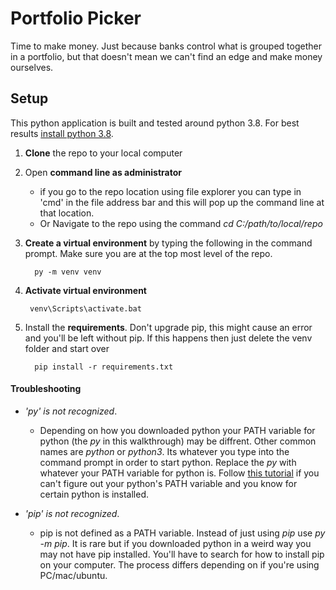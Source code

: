# Portfolio Picker
Time to make money. Just because banks control what is grouped together in a portfolio, but that doesn't mean we can't find an edge and make money ourselves. 

## Setup
This python application is built and tested around python 3.8. 
For best results [install python 3.8](https://www.python.org/downloads/). 

1. **Clone** the repo to your local computer

2. Open **command line as administrator** 
   - if you go to the repo location using file explorer you can type in 'cmd' in the file address bar 
   and this will pop up the command line at that location.
   - Or Navigate to the repo using the command _cd C:/path/to/local/repo_ 
   
3. **Create a virtual environment** by typing the following in the command prompt. Make sure you are at the top most level of the repo.
      
         py -m venv venv
4. **Activate virtual environment**

        venv\Scripts\activate.bat

5. Install the **requirements**. Don't upgrade pip, this might cause an error and you'll be left without pip. If this happens then just delete the venv folder and start over
       
         pip install -r requirements.txt
      

#### Troubleshooting

- *'py' is not recognized*. 
  - Depending on how you downloaded python your PATH variable for python (the _py_ in this walkthrough) may be diffrent.
Other common names are _python_ or _python3_. Its whatever you type into the command prompt in order to start python. 
  Replace the _py_ with whatever your PATH variable for python is. Follow [this tutorial](https://www.educative.io/edpresso/how-to-add-python-to-path-variable-in-window) 
  if you can't figure out your python's PATH variable and you know for certain python is installed.

- *'pip' is not recognized*. 
  - pip is not defined as a PATH variable. Instead of just using *pip*
use *py -m pip*. It is rare but if you downloaded python in a weird way you may not have pip installed. You'll have to search for how to install pip on your computer.
  The process differs depending on if you're using PC/mac/ubuntu.